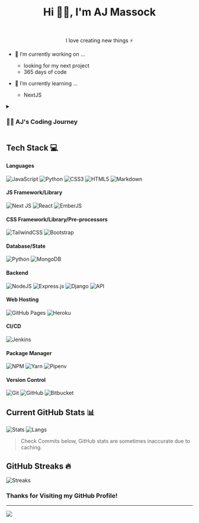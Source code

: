 <!--
**AMassock/AMassock** is a ✨ _special_ ✨ repository because its `README.md` (this file) appears on your GitHub profile.

Here are some ideas to get you started:

- 🔭 I’m currently working on ...
- 🌱 I’m currently learning ...
- 👯 I’m looking to collaborate on ...
- 🤔 I’m looking for help with ...
- 💬 Ask me about ...
- 📫 How to reach me: ...
- 😄 Pronouns: ...
- ⚡ Fun fact: ...
-->


<h1 align="center"> Hi 👋🏻, I'm AJ Massock </br> 
</h1>

<p align="center">
 <a href="https://debugdiaries.dev" target="_blank"><img alt="" src="https://img.shields.io/badge/Portfolio-000?logo=vercel&logoColor=yellow&style=for-the-badge" style="vertical-align:center" /></a>
<a href="https://twitter.com/debug_diaries" target="_blank"><img alt="" src="https://img.shields.io/badge/Twitter-000?logo=Twitter&logoColor=1DA1F2&style=for-the-badge" style="vertical-align:center" /></a>
<a href="https://linkedin.com/in/aj-massock" target="_blank"><img alt="" src="https://img.shields.io/badge/LinkedIn-000?logo=linkedin&logoColor=0A66C2&style=for-the-badge" style="vertical-align:center" /></a>
<a href="https://instagram.com/debugdiaries" target="_blank"><img alt="" src="https://img.shields.io/badge/Instagram-000?style=for-the-badge&logo=Instagram&logoColor=E4405F" style="vertical-align:center" /></a></p>

<p align="center">I love creating new things ⚡</p>

- 🔭 I’m currently working on ...
  - looking for my next project
  - 365 days of code
  
- 🌱 I’m currently learning ...
  - NextJS


<details>
 <summary><h3>👨‍💻 AJ's Coding Journey</h3></summary>
   I started my coding journey as a mechanic actually. I was an automotive technician for eight years and those eight years felt like 20. I knew it was time for a change. I very much wanted to work in the Video Game industry making new games but my artistic ability had dimminshed since my teenage years. At the time I was living with two software engineers who tossed me a book on Python. That spawned my fascination with all things tech. I began Game Development classes at my local community college but time became an issue. I began working support at a AAA game studio and quickly found out about crunch. I then became a Support Engineer at a FinTech company, supporting a full stack web app. From there I began to learn much about .NET, Python, SQL, and many other things. I began to help our Python development team in hopes of moving into a software engineering role. I was offered a position on a Front End development team focusing on customer escalated issues. I had however, not learned much JavaScript so I enrolled into a Full Stack Engineering bootcamp at General Assembly to help me quickly learn the technologies needed to perform in my role. Since then I have found a new passion for programming and look forward to building cool things in the future!
</details>


## Tech Stack 💻
#### Languages
![JavaScript](https://img.shields.io/badge/-JavaScript-000?style=for-the-badge&logo=javascript)
![Python](https://img.shields.io/badge/python-000?style=for-the-badge&logo=python&logoColor=ffdd54)
![CSS3](https://img.shields.io/badge/-CSS3-000?style=for-the-badge&logo=css3)
![HTML5](https://img.shields.io/badge/-HTML5-000?style=for-the-badge&logo=html5)
![Markdown](https://img.shields.io/badge/-Markdown-000?style=for-the-badge&logo=markdown)

#### JS Framework/Library
![Next JS](https://img.shields.io/badge/-NextJS-000?style=for-the-badge&logo=next.js)
![React](https://img.shields.io/badge/-ReactJS-000?style=for-the-badge&logo=react)
![EmberJS](https://img.shields.io/badge/-EmberJS-000?style=for-the-badge&logo=EmberdotJS)

#### CSS Framework/Library/Pre-processors
![TailwindCSS](https://img.shields.io/badge/-TailwindCSS-000?style=for-the-badge&logo=tailwind-css)
![Bootstrap](https://img.shields.io/badge/-Bootstrap-000?style=for-the-badge&logo=bootstrap)

#### Database/State
![Python](https://img.shields.io/badge/postgresql-000?style=for-the-badge&logo=postgresql)
![MongoDB](https://img.shields.io/badge/-MongoDB-000?style=for-the-badge&logo=mongodb)

#### Backend
![NodeJS](https://img.shields.io/badge/-NodeJS-000?style=for-the-badge&logo=node.js&logoColor=pink)
![Express.js](https://img.shields.io/badge/-ExpressJS-000?style=for-the-badge&logo=express)
![Django](https://img.shields.io/badge/django-000?style=for-the-badge&logo=django)
![API](https://img.shields.io/badge/-API-000?style=for-the-badge&logo=fastapi)

#### Web Hosting
![GitHub Pages](https://img.shields.io/badge/-GitHub%20Pages-000?style=for-the-badge&logo=github)
![Heroku](https://img.shields.io/badge/-Heroku-000?style=for-the-badge&logo=heroku)

#### CI/CD
![Jenkins](https://img.shields.io/badge/-jenkins-000?style=for-the-badge&logo=jenkins)

#### Package Manager
![NPM](https://img.shields.io/badge/-NPM-000?style=for-the-badge&logo=npm)
![Yarn](https://img.shields.io/badge/-yarn-000?style=for-the-badge&logo=yarn)
![Pipenv](https://img.shields.io/badge/-pipenv-000?style=for-the-badge&logo=pipenv)

#### Version Control
![Git](https://img.shields.io/badge/-Git-000?style=for-the-badge&logo=git)
![GitHub](https://img.shields.io/badge/-GitHub-000?style=for-the-badge&logo=github)
![Bitbucket](https://img.shields.io/badge/-Bitbucket-000?style=for-the-badge&logo=bitbucket)

<!--
![Python](https://img.shields.io/badge/python-3670A0?style=for-the-badge&logo=python&logoColor=ffdd54)
![Adobe Lightroom](https://img.shields.io/badge/Adobe%20Lightroom-31A8FF.svg?style=for-the-badge&logo=Adobe%20Lightroom&logoColor=white)
![Android Studio](https://img.shields.io/badge/Android%20Studio-3DDC84.svg?style=for-the-badge&logo=android-studio&logoColor=white)
![IntelliJ IDEA](https://img.shields.io/badge/IntelliJIDEA-000000.svg?style=for-the-badge&logo=intellij-idea&logoColor=white)
![Visual Studio Code](https://img.shields.io/badge/Visual%20Studio%20Code-0078d7.svg?style=for-the-badge&logo=visual-studio-code&logoColor=white) -->

## Current GitHub Stats 📊
![Stats](https://github-readme-stats.vercel.app/api?username=amassock&show_icons=true&hide_border=false&theme=jolly&count_private=true&include_all_commits=true)
![Langs](https://github-readme-stats.vercel.app/api/top-langs/?username=amassock&show_icons=true&hide_border=false&theme=jolly&count_private=true&include_all_commits=true&layout=compact)
> Check Commits below, GitHub stats are sometimes inaccurate due to caching.

## GitHub Streaks 🔥
![Streaks](http://github-readme-streak-stats.herokuapp.com?user=amassock&theme=jolly&date_format=j%20M%5B%20Y%5D)

<!-- 
## Latest Tweet 🐦  
[![](https://gtce.itsvg.in/api?username=Debug_Diaries&theme=dracula&response=true&border=true&time=true&icon=default)](https://github.com/amassock/github-twitter-card-embed)
-->

### Thanks for Visiting my GitHub Profile!

---

[![](https://visitcount.itsvg.in/api?id=AMassock&label=Profile%20Views&icon=0&pretty=true)](https://visitcount.itsvg.in)
